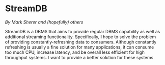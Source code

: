 # StreamDB
*By Mark Sherer and (hopefully) others*

StreamDB is a DBMS that aims to provide regular DBMS capability as well as additional streaming functionality. Specifically, I hope to solve the problem of providing constantly-refreshing data to consumers. Although constantly refreshing is usually a fine solution for many applications, it can consume too much CPU, increase latency, and be overall less efficient for high throughput systems. I want to provide a better solution for these systems.